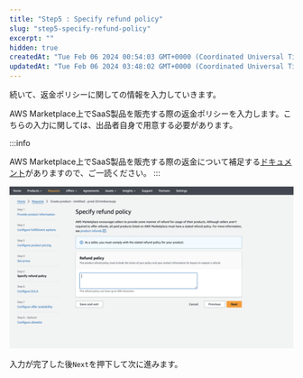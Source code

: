 ```yaml
---
title: "Step5 : Specify refund policy"
slug: "step5-specify-refund-policy"
excerpt: ""
hidden: true
createdAt: "Tue Feb 06 2024 00:54:03 GMT+0000 (Coordinated Universal Time)"
updatedAt: "Tue Feb 06 2024 03:48:02 GMT+0000 (Coordinated Universal Time)"
---
```

続いて、返金ポリシーに関しての情報を入力していきます。

AWS Marketplace上でSaaS製品を販売する際の返金ポリシーを入力します。こちらの入力に関しては、出品者自身で用意する必要があります。

:::info

AWS Marketplace上でSaaS製品を販売する際の返金について補足する[ドキュメント](https://docs.aws.amazon.com/marketplace/latest/userguide/refunds.html)がありますので、ご一読ください。
:::

![](/ja/img/aws-marketplace-integration/product-submission/step5-specify-refund-policy/step5-specify-refund-policy-1.png)


入力が完了した後`Next`を押下して次に進みます。
